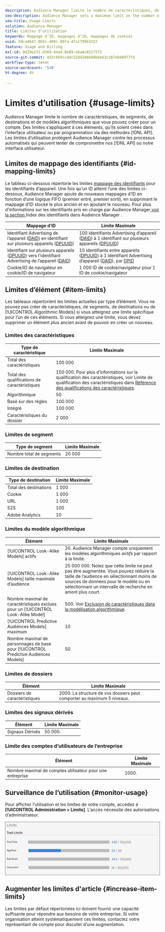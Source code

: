 ```yaml
---
description: Audience Manager limite le nombre de caractéristiques, de segments, de destinations et de modèles algorithmiques que vous pouvez créer pour un compte. Des limites s’appliquent à ces éléments, qu’ils soient créés dans l’interface utilisateur ou par programmation via des méthodes API. Les limites d’utilisation protègent Audience Manager contre les processus automatisés qui peuvent tenter de compromettre nos API ou notre interface utilisateur.
seo-description: Audience Manager sets a maximum limit on the number of traits, segments, destinations, and algorithmic models that you can create for an account. Limits apply to these items whether created in the user interface or programmatically through API methods. Usage limits help protect Audience Manager from automated processes that may attempt to compromise our APIs or user interface.
seo-title: Usage Limits
solution: Audience Manager
title: Limites d’utilisation
keywords: Mappage d’ID, mappages d’ID, mappages de cookies
uuid: 50ca4647-0b5c-409c-89fa-4fa1799b3222
feature: Usage and Billing
exl-id: 8d29e231-d369-44ad-8e89-e6a4c83175f2
source-git-commit: 4d3c859cc4dc5294286680b0e63c287e0409f7fd
workflow-type: tm+mt
source-wordcount: '530'
ht-degree: 4%

---
```


# Limites d’utilisation {#usage-limits}

Audience Manager limite le nombre de caractéristiques, de segments, de destinations et de modèles algorithmiques que vous pouvez créer pour un compte. Des limites s’appliquent à ces éléments, qu’ils soient créés dans l’interface utilisateur ou par programmation via des méthodes [!DNL API]. Les limites d’utilisation protègent Audience Manager contre les processus automatisés qui peuvent tenter de compromettre nos [!DNL API] ou notre interface utilisateur.

## Limites de mappage des identifiants {#id-mapping-limits}

Le tableau ci-dessous répertorie les limites [mappage des identifiants](../../integration/sending-audience-data/batch-data-transfer-explained/id-sync-http.md) pour les identifiants d’appareil. Une fois qu’un ID atteint l’une des limites ci-dessous, Audience Manager ajoute de nouveaux mappages d’ID en fonction d’une logique FIFO (premier entré, premier sorti), en supprimant le mappage d’ID stocké le plus ancien et en ajoutant le nouveau. Pour plus d’informations sur les identifiants pris en charge par Audience Manager[ voir la section ](../../reference/ids-in-aam.md)Index des identifiants dans Audience Manager .

| Mappage d’ID | Limite Maximale |
|-----------|-------------- |
| Identifiant Advertising de l’appareil ([DAID](../../reference/ids-in-aam.md)) en identifiant sur plusieurs appareils ([DPUUID](../../reference/ids-in-aam.md)) | 100 identifiants Advertising d’appareil ([DAID](../../reference/ids-in-aam.md)) à 1 identifiant sur plusieurs appareils ([DPUUID](../../reference/ids-in-aam.md)) |
| Identifiant sur plusieurs appareils ([DPUUID](../../reference/ids-in-aam.md)) vers l’identifiant Advertising de l’appareil ([DAID](../../reference/ids-in-aam.md)) | 10 identifiants entre appareils ([DPUUID](../../reference/ids-in-aam.md)) à 1 identifiant Advertising d’appareil ([DAID](../../reference/ids-in-aam.md)), par [DPID](../../reference/ids-in-aam.md) |
| Cookie/ID de navigateur en cookie/ID de navigateur | 1 000 ID de cookie/navigateur pour 1 ID de cookie/navigateur |

## Limites d’élément {#item-limits}

Les tableaux répertorient les limites actuelles par type d’élément. Vous ne pouvez pas créer de caractéristiques, de segments, de destinations ou de [!UICONTROL Algorithmic Models] si vous atteignez une limite spécifique pour l’un de ces éléments. Si vous atteignez une limite, vous devez supprimer un élément plus ancien avant de pouvoir en créer un nouveau.

### Limites des caractéristiques

| Type de caractéristique | Limite Maximale |
| -------------------------- | ------------------------------------- |
| Total des caractéristiques | 100 000 |
| Total des qualifications de caractéristiques | 150 000. Pour plus d’informations sur la qualification des caractéristiques, voir Limite de qualification des caractéristiques dans [Référence des qualifications des caractéristiques](/help/using/features/traits/trait-and-segment-qualification-reference.md#trait-qualification-limit). |
| Algorithmique | 50 |
| Basé sur des règles | 100 000 |
| Intégré | 100 000 |
| Caractéristiques du dossier | 2 000 |

### Limites de segment

| Type de segment | Limite Maximale |
| -------------- | ------------- |
| Nombre total de segments | 20 000 |

### Limites de destination

| Type de destination | Limite Maximale |
| ------------------ | ------------- |
| Total des destinations | 1 000 |
| Cookie | 1 000 |
| URL | 1 000 |
| S2S | 100 |
| Adobe Analytics | 10 |

### Limites du modèle algorithmique

| Élément | Limite Maximale |
| -------- | ----- |
| [!UICONTROL Look-Alike Models] actifs | &#x200B;20. Audience Manager compte uniquement les modèles algorithmiques *actifs* par rapport à la limite. |
| [!UICONTROL Look-Alike Models] taille maximale d’audience | 25 000 000.  Notez que cette limite ne peut pas être augmentée. Vous pouvez réduire la taille de l’audience en sélectionnant moins de sources de données pour le modèle ou en sélectionnant un intervalle de recherche en amont plus court. |
| Nombre maximal de caractéristiques exclues pour un [!UICONTROL Look-Alike Model] | &#x200B;500. Voir [Exclusion de caractéristiques dans la modélisation algorithmique](/help/using/features/algorithmic-models/trait-exclusion-algo-models.md). |
| [!UICONTROL Predictive Audiences Models] maximum | 10 |
| Nombre maximal de personnages de base pour [!UICONTROL Predictive Audiences Models] | 50 |

### Limites de dossiers

| Élément | Limite Maximale |
| ------------- | ------------------ |
| Dossiers de caractéristiques | &#x200B;2000.  La structure de vos dossiers peut comporter au maximum 5 niveaux. |

### Limites des signaux dérivés

| Élément | Limite Maximale |
| --------------- | ------------- |
| Signaux Dérivés | 50 000. |

### Limite des comptes d’utilisateurs de l’entreprise

| Élément | Limite Maximale |
| ----------- | ------------- |
| Nombre maximal de comptes utilisateur pour une entreprise | 1000. |

## Surveillance de l’utilisation {#monitor-usage}

Pour afficher l’utilisation et les limites de votre compte, accédez à **[!UICONTROL Administration > Limits]**. L’accès nécessite des autorisations d’administrateur.

![image des limites d’utilisation](assets/usage-limits.png)

## Augmenter les limites d&#39;article {#increase-item-limits}

Les limites par défaut répertoriées ici doivent fournir une capacité suffisante pour répondre aux besoins de votre entreprise. Si votre organisation atteint systématiquement ces limites, contactez votre représentant de compte pour discuter d’une augmentation.
